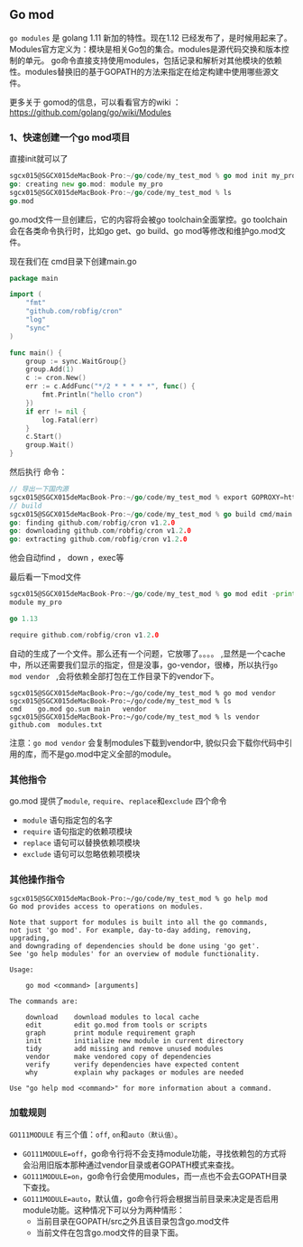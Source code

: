 ## Go mod

`go modules` 是 golang 1.11 新加的特性。现在1.12 已经发布了，是时候用起来了。Modules官方定义为：模块是相关Go包的集合。modules是源代码交换和版本控制的单元。 go命令直接支持使用modules，包括记录和解析对其他模块的依赖性。modules替换旧的基于GOPATH的方法来指定在给定构建中使用哪些源文件。

更多关于 gomod的信息，可以看看官方的wiki ： https://github.com/golang/go/wiki/Modules

### 1、快速创建一个go mod项目

直接init就可以了

```go
sgcx015@SGCX015deMacBook-Pro:~/go/code/my_test_mod % go mod init my_pro
go: creating new go.mod: module my_pro
sgcx015@SGCX015deMacBook-Pro:~/go/code/my_test_mod % ls
go.mod
```

go.mod文件一旦创建后，它的内容将会被go toolchain全面掌控。go toolchain会在各类命令执行时，比如go get、go build、go mod等修改和维护go.mod文件。

现在我们在 cmd目录下创建main.go

```go
package main

import (
	"fmt"
	"github.com/robfig/cron"
	"log"
	"sync"
)

func main() {
	group := sync.WaitGroup{}
	group.Add(1)
	c := cron.New()
	err := c.AddFunc("*/2 * * * * *", func() {
		fmt.Println("hello cron")
	})
	if err != nil {
		log.Fatal(err)
	}
	c.Start()
	group.Wait()
}
```



然后执行 命令：

```go
// 导出一下国内源
sgcx015@SGCX015deMacBook-Pro:~/go/code/my_test_mod % export GOPROXY=https://goproxy.cn
// build
sgcx015@SGCX015deMacBook-Pro:~/go/code/my_test_mod % go build cmd/main.go
go: finding github.com/robfig/cron v1.2.0
go: downloading github.com/robfig/cron v1.2.0
go: extracting github.com/robfig/cron v1.2.0
```

他会自动find ， down ，exec等

最后看一下mod文件

```go
sgcx015@SGCX015deMacBook-Pro:~/go/code/my_test_mod % go mod edit -print
module my_pro

go 1.13

require github.com/robfig/cron v1.2.0
```

自动的生成了一个文件。那么还有一个问题，它放哪了。。。。 ,显然是一个cache中，所以还需要我们显示的指定，但是没事，go-vendor，很棒，所以执行`go mod vendor ` ,会将依赖全部打包在工作目录下的vendor下。

```shell
sgcx015@SGCX015deMacBook-Pro:~/go/code/my_test_mod % go mod vendor
sgcx015@SGCX015deMacBook-Pro:~/go/code/my_test_mod % ls
cmd    go.mod go.sum main   vendor
sgcx015@SGCX015deMacBook-Pro:~/go/code/my_test_mod % ls vendor
github.com  modules.txt
```

注意：`go mod vendor` 会复制modules下载到vendor中, 貌似只会下载你代码中引用的库，而不是go.mod中定义全部的module。



### 其他指令

go.mod 提供了`module`, `require`、`replace`和`exclude` 四个命令

- `module` 语句指定包的名字
- `require` 语句指定的依赖项模块
- `replace` 语句可以替换依赖项模块
- `exclude` 语句可以忽略依赖项模块



### 其他操作指令

```shell
sgcx015@SGCX015deMacBook-Pro:~/go/code/my_test_mod % go help mod
Go mod provides access to operations on modules.

Note that support for modules is built into all the go commands,
not just 'go mod'. For example, day-to-day adding, removing, upgrading,
and downgrading of dependencies should be done using 'go get'.
See 'go help modules' for an overview of module functionality.

Usage:

	go mod <command> [arguments]

The commands are:

	download    download modules to local cache
	edit        edit go.mod from tools or scripts
	graph       print module requirement graph
	init        initialize new module in current directory
	tidy        add missing and remove unused modules
	vendor      make vendored copy of dependencies
	verify      verify dependencies have expected content
	why         explain why packages or modules are needed

Use "go help mod <command>" for more information about a command.
```



### 加载规则

`GO111MODULE` 有三个值：`off`, `on`和`auto（默认值）`。

- `GO111MODULE=off`，go命令行将不会支持module功能，寻找依赖包的方式将会沿用旧版本那种通过vendor目录或者GOPATH模式来查找。
- `GO111MODULE=on`，go命令行会使用modules，而一点也不会去GOPATH目录下查找。
- `GO111MODULE=auto`，默认值，go命令行将会根据当前目录来决定是否启用module功能。这种情况下可以分为两种情形：
  - 当前目录在GOPATH/src之外且该目录包含go.mod文件
  - 当前文件在包含go.mod文件的目录下面。

